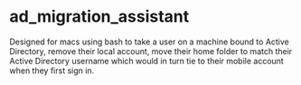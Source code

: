 # ad_migration_assistant
Designed for macs using bash to take a user on a machine bound to Active Directory, remove their local account, move their home folder to match their Active Directory username which would in turn tie to their mobile account when they first sign in.
